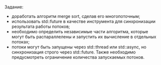 Задание:
- доработать алгоритм merge sort, сделав его многопоточным;
- использовать std::future в качестве инструмента для синхронизации результата работы потоков;
- необходимо определить независимые части алгоритма, которые могут быть распараллелены и запустить их вычисление в отдельных потоках;
- потоки могут быть запущены через std::thread или std::async, но синхронизация строго через std::future. Также необходимо предусмотреть ограничение количества запускаемых потоков.
